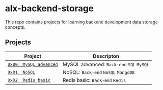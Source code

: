 # alx-backend-storage

This repo contains projects for learning backend development data storage concepts.

## Projects

| Project | Descripton |
| ------- | ---------- |
| [`0x00. MySQL advanced`](./0x00-MySQL_Advanced) | MySQL advanced: `Back-end` `SQL` `MySQL` |
| [`0x01. NoSQL`](./0x01-NoSQL) | NoSQL: `Back-end` `NoSQL` `MongoDB` |
| [`0x02. Redis basic`](./0x02-redis_basic/) | Redis basic: `Back-end` `Redis` |
